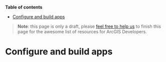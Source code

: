 <!-- START doctoc generated TOC please keep comment here to allow auto update -->
<!-- DON'T EDIT THIS SECTION, INSTEAD RE-RUN doctoc TO UPDATE -->
**Table of contents**

- [Configure and build apps](#configure-and-build-apps)

<!-- END doctoc generated TOC please keep comment here to allow auto update -->

> **Note**: this page is only a draft, please [feel free to help us](https://github.com/hhkaos/awesome-arcgis#contributions) to finish this page for the awesome list of resources for ArcGIS Developers.

# Configure and build apps
